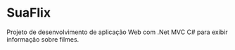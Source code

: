# SuaFlix
Projeto de desenvolvimento de aplicação Web com  .Net MVC C# para exibir informação sobre filmes.
